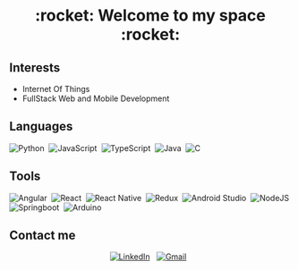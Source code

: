 <h1 align="center">
  :rocket: Welcome to my space :rocket:
</h1>

## Interests

- Internet Of Things
- FullStack Web and Mobile Development

## Languages

![Python](https://img.shields.io/badge/Python-05122A?style=for-the-badge&logo=python)&nbsp;
![JavaScript](https://img.shields.io/badge/JavaScript-05122A?style=for-the-badge&logo=javascript)&nbsp;
![TypeScript](https://img.shields.io/badge/TypeScript-05122A?style=for-the-badge&logo=typescript)&nbsp;
![Java](https://img.shields.io/badge/Java-05122A?style=for-the-badge&logo=java&logoColor=FFA518)&nbsp;
![C](https://img.shields.io/badge/C-05122A?style=for-the-badge&logo=c)&nbsp;

## Tools

![Angular](https://img.shields.io/badge/Angular-05122A?style=for-the-badge&logo=angular)&nbsp;
![React](https://img.shields.io/badge/React-05122A?style=for-the-badge&logo=react)&nbsp;
![React Native](https://img.shields.io/badge/React_Native-05122A?style=for-the-badge&logo=react)&nbsp;
![Redux](https://img.shields.io/badge/Redux-05122A?style=for-the-badge&logo=redux)&nbsp;
![Android Studio](https://img.shields.io/badge/Android-05122A?style=for-the-badge&logo=android)&nbsp;
![NodeJS](https://img.shields.io/badge/Node.js-05122A?style=for-the-badge&logo=nodedotjs)&nbsp;
![Springboot](https://img.shields.io/badge/Springboot-05122A?style=for-the-badge&logo=springboot)&nbsp;
![Arduino](https://img.shields.io/badge/Arduino-05122A?style=for-the-badge&logo=arduino)&nbsp;

## Contact me
<div align="center">
<a href="https://www.linkedin.com/in/valney-júnior-b34384149"><img alt="LinkedIn" src="https://img.shields.io/badge/linkedin%20-%230077B5.svg?&style=for-the-badge&logo=linkedin"/></a> &nbsp;
<a href="mailto:neymarinho.junior@gmail.com"><img alt="Gmail" src="https://img.shields.io/badge/Gmail-D14836?style=for-the-badge&logo=gmail&logoColor=white" /></a> &nbsp;
</div>
<!--
**valn3y/valn3y** is a ✨ _special_ ✨ repository because its `README.md` (this file) appears on your GitHub profile.
D14836
Here are some ideas to get you started:

- 🔭 I’m currently working on ...
- 🌱 I’m currently learning ...
- 👯 I’m looking to collaborate on ...
- 🤔 I’m looking for help with ...
- 💬 Ask me about ...
- 📫 How to reach me: ...
- 😄 Pronouns: ...
- ⚡ Fun fact: ...
-->
